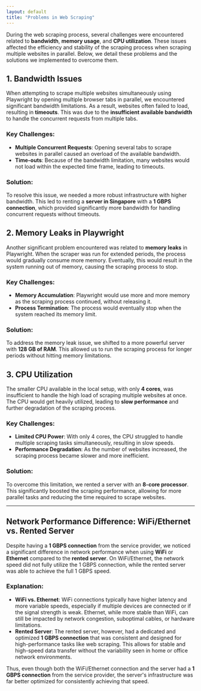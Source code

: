 ```yaml
---
layout: default
title: "Problems in Web Scraping"
---
```


During the web scraping process, several challenges were encountered related to **bandwidth**, **memory usage**, and **CPU utilization**. These issues affected the efficiency and stability of the scraping process when scraping multiple websites in parallel. Below, we detail these problems and the solutions we implemented to overcome them.

## 1. Bandwidth Issues

When attempting to scrape multiple websites simultaneously using Playwright by opening multiple browser tabs in parallel, we encountered significant bandwidth limitations. As a result, websites often failed to load, resulting in **timeouts**. This was due to the **insufficient available bandwidth** to handle the concurrent requests from multiple tabs.

### Key Challenges:
- **Multiple Concurrent Requests**: Opening several tabs to scrape websites in parallel caused an overload of the available bandwidth.
- **Time-outs**: Because of the bandwidth limitation, many websites would not load within the expected time frame, leading to timeouts.

### Solution:
To resolve this issue, we needed a more robust infrastructure with higher bandwidth. This led to renting a **server in Singapore** with a **1 GBPS connection**, which provided significantly more bandwidth for handling concurrent requests without timeouts.

## 2. Memory Leaks in Playwright

Another significant problem encountered was related to **memory leaks** in Playwright. When the scraper was run for extended periods, the process would gradually consume more memory. Eventually, this would result in the system running out of memory, causing the scraping process to stop.

### Key Challenges:
- **Memory Accumulation**: Playwright would use more and more memory as the scraping process continued, without releasing it.
- **Process Termination**: The process would eventually stop when the system reached its memory limit.

### Solution:
To address the memory leak issue, we shifted to a more powerful server with **128 GB of RAM**. This allowed us to run the scraping process for longer periods without hitting memory limitations.

## 3. CPU Utilization

The smaller CPU available in the local setup, with only **4 cores**, was insufficient to handle the high load of scraping multiple websites at once. The CPU would get heavily utilized, leading to **slow performance** and further degradation of the scraping process.

### Key Challenges:
- **Limited CPU Power**: With only 4 cores, the CPU struggled to handle multiple scraping tasks simultaneously, resulting in slow speeds.
- **Performance Degradation**: As the number of websites increased, the scraping process became slower and more inefficient.

### Solution:
To overcome this limitation, we rented a server with an **8-core processor**. This significantly boosted the scraping performance, allowing for more parallel tasks and reducing the time required to scrape websites.

---

## Network Performance Difference: WiFi/Ethernet vs. Rented Server

Despite having a **1 GBPS connection** from the service provider, we noticed a significant difference in network performance when using **WiFi** or **Ethernet** compared to the **rented server**. On WiFi/Ethernet, the network speed did not fully utilize the 1 GBPS connection, while the rented server was able to achieve the full 1 GBPS speed.

### Explanation:
- **WiFi vs. Ethernet**: WiFi connections typically have higher latency and more variable speeds, especially if multiple devices are connected or if the signal strength is weak. Ethernet, while more stable than WiFi, can still be impacted by network congestion, suboptimal cables, or hardware limitations.
- **Rented Server**: The rented server, however, had a dedicated and optimized **1 GBPS connection** that was consistent and designed for high-performance tasks like web scraping. This allows for stable and high-speed data transfer without the variability seen in home or office network environments.

Thus, even though both the WiFi/Ethernet connection and the server had a **1 GBPS connection** from the service provider, the server's infrastructure was far better optimized for consistently achieving that speed.
